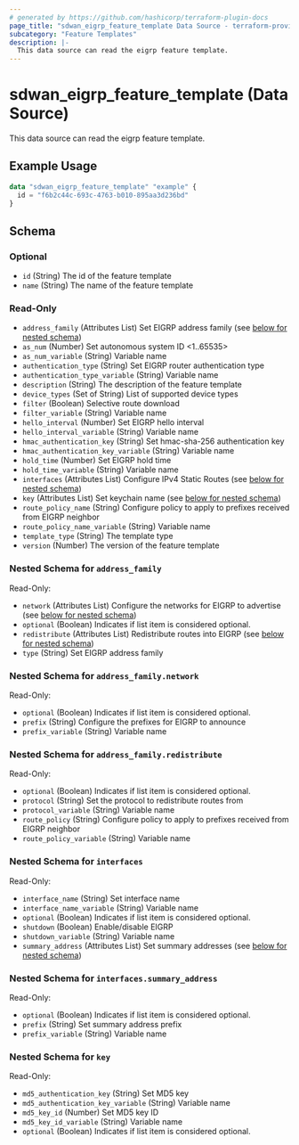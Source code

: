 ```yaml
---
# generated by https://github.com/hashicorp/terraform-plugin-docs
page_title: "sdwan_eigrp_feature_template Data Source - terraform-provider-sdwan"
subcategory: "Feature Templates"
description: |-
  This data source can read the eigrp feature template.
---
```


# sdwan_eigrp_feature_template (Data Source)

This data source can read the eigrp feature template.

## Example Usage

```terraform
data "sdwan_eigrp_feature_template" "example" {
  id = "f6b2c44c-693c-4763-b010-895aa3d236bd"
}
```

<!-- schema generated by tfplugindocs -->
## Schema

### Optional

- `id` (String) The id of the feature template
- `name` (String) The name of the feature template

### Read-Only

- `address_family` (Attributes List) Set EIGRP address family (see [below for nested schema](#nestedatt--address_family))
- `as_num` (Number) Set autonomous system ID <1..65535>
- `as_num_variable` (String) Variable name
- `authentication_type` (String) Set EIGRP router authentication type
- `authentication_type_variable` (String) Variable name
- `description` (String) The description of the feature template
- `device_types` (Set of String) List of supported device types
- `filter` (Boolean) Selective route download
- `filter_variable` (String) Variable name
- `hello_interval` (Number) Set EIGRP hello interval
- `hello_interval_variable` (String) Variable name
- `hmac_authentication_key` (String) Set hmac-sha-256 authentication key
- `hmac_authentication_key_variable` (String) Variable name
- `hold_time` (Number) Set EIGRP hold time
- `hold_time_variable` (String) Variable name
- `interfaces` (Attributes List) Configure IPv4 Static Routes (see [below for nested schema](#nestedatt--interfaces))
- `key` (Attributes List) Set keychain name (see [below for nested schema](#nestedatt--key))
- `route_policy_name` (String) Configure policy to apply to prefixes received from EIGRP neighbor
- `route_policy_name_variable` (String) Variable name
- `template_type` (String) The template type
- `version` (Number) The version of the feature template

<a id="nestedatt--address_family"></a>
### Nested Schema for `address_family`

Read-Only:

- `network` (Attributes List) Configure the networks for EIGRP to advertise (see [below for nested schema](#nestedatt--address_family--network))
- `optional` (Boolean) Indicates if list item is considered optional.
- `redistribute` (Attributes List) Redistribute routes into EIGRP (see [below for nested schema](#nestedatt--address_family--redistribute))
- `type` (String) Set EIGRP address family

<a id="nestedatt--address_family--network"></a>
### Nested Schema for `address_family.network`

Read-Only:

- `optional` (Boolean) Indicates if list item is considered optional.
- `prefix` (String) Configure the prefixes for EIGRP to announce
- `prefix_variable` (String) Variable name


<a id="nestedatt--address_family--redistribute"></a>
### Nested Schema for `address_family.redistribute`

Read-Only:

- `optional` (Boolean) Indicates if list item is considered optional.
- `protocol` (String) Set the protocol to redistribute routes from
- `protocol_variable` (String) Variable name
- `route_policy` (String) Configure policy to apply to prefixes received from EIGRP neighbor
- `route_policy_variable` (String) Variable name



<a id="nestedatt--interfaces"></a>
### Nested Schema for `interfaces`

Read-Only:

- `interface_name` (String) Set interface name
- `interface_name_variable` (String) Variable name
- `optional` (Boolean) Indicates if list item is considered optional.
- `shutdown` (Boolean) Enable/disable EIGRP
- `shutdown_variable` (String) Variable name
- `summary_address` (Attributes List) Set summary addresses (see [below for nested schema](#nestedatt--interfaces--summary_address))

<a id="nestedatt--interfaces--summary_address"></a>
### Nested Schema for `interfaces.summary_address`

Read-Only:

- `optional` (Boolean) Indicates if list item is considered optional.
- `prefix` (String) Set summary address prefix
- `prefix_variable` (String) Variable name



<a id="nestedatt--key"></a>
### Nested Schema for `key`

Read-Only:

- `md5_authentication_key` (String) Set MD5 key
- `md5_authentication_key_variable` (String) Variable name
- `md5_key_id` (Number) Set MD5 key ID
- `md5_key_id_variable` (String) Variable name
- `optional` (Boolean) Indicates if list item is considered optional.
